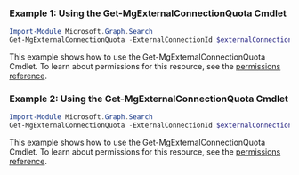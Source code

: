 ### Example 1: Using the Get-MgExternalConnectionQuota Cmdlet
```powershell
Import-Module Microsoft.Graph.Search
Get-MgExternalConnectionQuota -ExternalConnectionId $externalConnectionId
```
This example shows how to use the Get-MgExternalConnectionQuota Cmdlet.
To learn about permissions for this resource, see the [permissions reference](/graph/permissions-reference).
### Example 2: Using the Get-MgExternalConnectionQuota Cmdlet
```powershell
Import-Module Microsoft.Graph.Search
Get-MgExternalConnectionQuota -ExternalConnectionId $externalConnectionId -OutFile $outFileId
```
This example shows how to use the Get-MgExternalConnectionQuota Cmdlet.
To learn about permissions for this resource, see the [permissions reference](/graph/permissions-reference).
